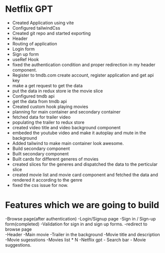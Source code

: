 # Netflix GPT

- Created Application using vite 
- Configured tailwindCss
- Created git repo and started exporting
- Header
- Routing of application
- Login form 
- Sign up form
- useRef Hook
- fixed the authentication condition and proper redirection in my header component.
- Register to tmdb.com create account, register application and get api key
- make a get request to get the data
- put the data in redux store ie the movie slice
- Configured tmdb api
- get the data from tmdb api
- Created custom hook  playing movies
- planning for main container and secondary container
- fetched data for trailer video
- populating the trailer to redux store
- created video title and video background component
- embeded the youtube video and make it autoplay and mute in the background
- Added tailwind to make main container look awesome.
- Build secondary component
- Built secondary component
- Built cards for different generes of movies
- created slices for the generes and dispatched the data to the perticular slice
- created movie list and movie card component and fetched the data and rendered it according to the genre
- fixed the css issue for now.


# Features which we are going to build
-Browse page(after authentication)
  -Login/Signup page
        -Sign in / Sign-up form(completed)
        -Validation for sign in and sign up forms.
        -redirect to browse page  
  -Header
  -Main movie
    -Trailer in the background
    -Movie title and description
    -Movie sugesstions
        -Movies list * N
  -Netflix gpt
    - Search bar
    - Movie suggestions.

